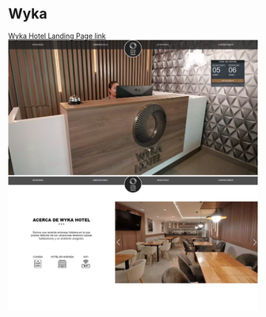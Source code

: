 # Wyka
[Wyka Hotel Landing Page link](https://reuben20.github.io/Wyka/)
![](/preview/img-1.png)
![](/preview/img-2.png)

